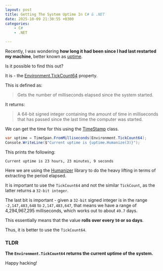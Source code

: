 ```yaml
---
layout: post
title: Getting The System Uptime In C# & .NET
date: 2025-10-09 21:30:55 +0300
categories:
    - C#
    - .NET

---
```


Recently, I was wondering **how long it had been since I had last restarted my machine**, better known as [uptime](https://en.wikipedia.org/wiki/Uptime).

Is it possible to find this out?

It is - the [Environment.TickCount64](https://learn.microsoft.com/en-us/dotnet/api/system.environment.tickcount64?view=net-9.0) property.

This is defined as:

> Gets the number of milliseconds elapsed since the system started.

It returns:

> A 64-bit signed integer containing the amount of time in milliseconds that has passed since the last time the computer was started.

We can get the time for this using the [TimeStamp](https://learn.microsoft.com/en-us/dotnet/api/system.timespan?view=net-9.0) class.

```c#
var uptime = TimeSpan.FromMilliseconds(Environment.TickCount64);
Console.WriteLine($"Current uptime is {uptime.Humanize(3)}");
```

This prints the following:

```plaintext
Current uptime is 23 hours, 23 minutes, 9 seconds
```

Here we are using the [Humanizer](https://github.com/Humanizr/Humanizer) library to do the heavy lifting in terms of extracting the period elapsed.

It is important to use the `TickCount64` and not the similar `TickCount`, as the latter returns a `32-bit integer`.

The last bit is important - given a `32-bit` signed integer is in the range `-2,147,483,648` to `2,147,483,647`, that means we have a range of 4,294,967,295 milliseconds, which works out to about `49.7` days.

This essentially means that the value **rolls over every `50` or so days**.

Thus, it is better to use the `TickCount64`.

### TLDR

**The `Environment.TickCount64` returns the current uptime of the system.**

Happy hacking!
